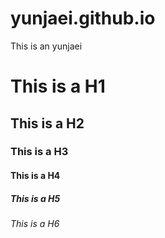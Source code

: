# yunjaei.github.io

This is an yunjaei
# This is a H1
## This is a H2
### This is a H3
#### This is a H4
##### This is a H5
###### This is a H6
